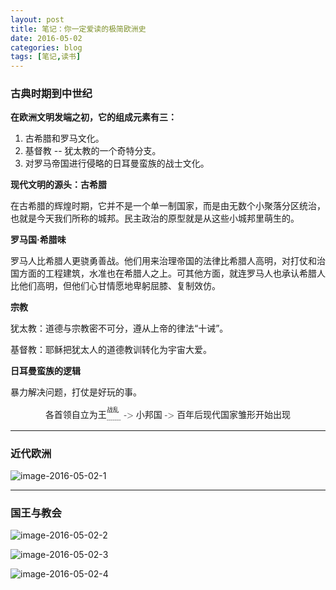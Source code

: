 ```yaml
---
layout: post
title: 笔记：你一定爱读的极简欧洲史
date: 2016-05-02
categories: blog
tags: [笔记,读书]
---
```



### 古典时期到中世纪

**在欧洲文明发端之初，它的组成元素有三：**

1. 古希腊和罗马文化。
2. 基督教 -- 犹太教的一个奇特分支。
3. 对罗马帝国进行侵略的日耳曼蛮族的战士文化。

**现代文明的源头：古希腊**

在古希腊的辉煌时期，它并不是一个单一制国家，而是由无数个小聚落分区统治，也就是今天我们所称的城邦。民主政治的原型就是从这些小城邦里萌生的。

**罗马国·希腊味**

罗马人比希腊人更骁勇善战。他们用来治理帝国的法律比希腊人高明，对打仗和治国方面的工程建筑，水准也在希腊人之上。可其他方面，就连罗马人也承认希腊人比他们高明，但他们心甘情愿地卑躬屈膝、复制效仿。

**宗教**

犹太教：道德与宗教密不可分，遵从上帝的律法“十诫”。

基督教：耶稣把犹太人的道德教训转化为宇宙大爱。

**日耳曼蛮族的逻辑**

暴力解决问题，打仗是好玩的事。

<math display="block">
    <msubsup><mi>各首领自立为王</mi> <mi>-------</mi> <mi>战乱</mi></msubsup>
    <mo>-></mo>
    <mi>小邦国</mi>
    <mo>-></mo>
    <mi>百年后现代国家雏形开始出现</mi>
</math>

---

### 近代欧洲

![image-2016-05-02-1](http://7xsv37.com1.z0.glb.clouddn.com/jijianouzhoushi1.jpg)

---

### 国王与教会

![image-2016-05-02-2](http://7xsv37.com1.z0.glb.clouddn.com/jijianouzhoushi2.jpg)


![image-2016-05-02-3](http://7xsv37.com1.z0.glb.clouddn.com/jijianouzhoushi4.jpg)


![image-2016-05-02-4](http://7xsv37.com1.z0.glb.clouddn.com/jijianouzhoushi3.jpg)